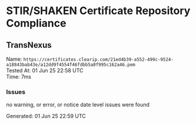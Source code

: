# STIR/SHAKEN Certificate Repository Compliance

## TransNexus

Name: `https://certificates.clearip.com/21ed4b39-a552-499c-9524-a18843bab43e/a12dd9f4554f46fdbb5a0f995c162a46.pem`\
Tested At: 01 Jun 25 22:58 UTC\
Time: 7ms

### Issues

no warning, or error, or notice date level issues were found

Generated: 01 Jun 25 22:59 UTC